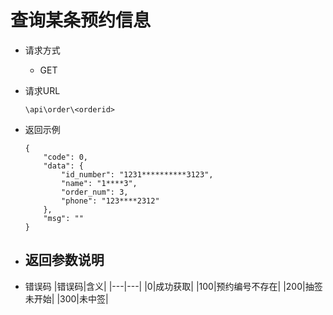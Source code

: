 # 查询某条预约信息

- 请求方式
    - GET
    
- 请求URL

    `\api\order\<orderid>`
    

- 返回示例
    ```
    {
        "code": 0,
        "data": {
            "id_number": "1231**********3123",
            "name": "1****3",
            "order_num": 3,
            "phone": "123****2312"
        },
        "msg": ""
    }
    ```

- 返回参数说明
    - 
    
- 错误码
|错误码|含义|
|---|---|
|0|成功获取|
|100|预约编号不存在|
|200|抽签未开始|
|300|未中签|
    